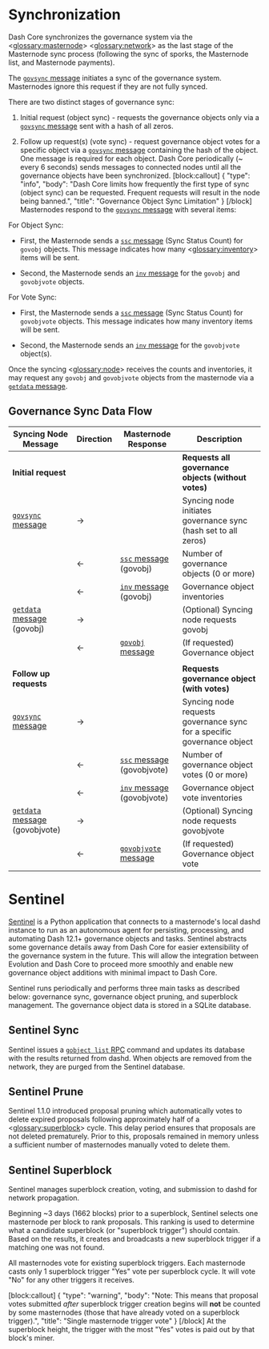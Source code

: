 # Synchronization

Dash Core synchronizes the governance system via the <<glossary:masternode>> <<glossary:network>> as the last stage of the Masternode sync process (following the sync of sporks, the Masternode list, and Masternode payments).

The [`govsync` message](core-ref-p2p-network-governance-messages#section-govsync) initiates a sync of the governance system. Masternodes ignore this request if they are not fully synced.  

There are two distinct stages of governance sync:

1. Initial request (object sync) - requests the governance objects only via a [`govsync` message](core-ref-p2p-network-governance-messages#section-govsync) sent with a hash of all zeros.  

2. Follow up request(s) (vote sync) - request governance object votes for a specific object via a [`govsync` message](core-ref-p2p-network-governance-messages#section-govsync) containing the hash of the object. One message is required for each object. Dash Core periodically (~ every 6 seconds) sends messages to connected nodes until all the governance objects have been synchronized.
[block:callout]
{
  "type": "info",
  "body": "Dash Core limits how frequently the first type of sync (object sync) can be requested. Frequent requests will result in the node being banned.",
  "title": "Governance Object Sync Limitation"
}
[/block]
Masternodes respond to the [`govsync` message](core-ref-p2p-network-governance-messages#section-govsync) with several items:

For Object Sync:

* First, the Masternode sends a [`ssc` message](core-ref-p2p-network-masternode-messages#section-ssc) (Sync Status Count) for `govobj` objects. This message indicates how many <<glossary:inventory>> items will be sent.

* Second, the Masternode sends an [`inv` message](core-ref-p2p-network-data-messages#section-inv) for the `govobj` and `govobjvote` objects.

For Vote Sync:

* First, the Masternode sends a [`ssc` message](core-ref-p2p-network-masternode-messages#section-ssc) (Sync Status Count) for `govobjvote` objects. This message indicates how many inventory items will be sent.

* Second, the Masternode sends an [`inv` message](core-ref-p2p-network-data-messages#section-inv) for the `govobjvote` object(s).

Once the syncing <<glossary:node>> receives the counts and inventories, it may request any `govobj` and `govobjvote` objects from the masternode via a [`getdata` message](core-ref-p2p-network-data-messages#section-getdata).

## Governance Sync Data Flow

| **Syncing Node Message** | **Direction**  | **Masternode Response**   | **Description** |
| --- | --- | --- | --- |
| **Initial request** | | | **Requests all governance objects (without votes)** |
| [`govsync` message](core-ref-p2p-network-governance-messages#section-govsync)        | →              |                           | Syncing node initiates governance sync (hash set to all zeros)
|                          | ←              | [`ssc` message](core-ref-p2p-network-masternode-messages#section-ssc) (govobj)    | Number of governance objects (0 or more)
|                          | ←              | [`inv` message](core-ref-p2p-network-data-messages#section-inv) (govobj)    | Governance object inventories
| [`getdata` message](core-ref-p2p-network-data-messages#section-getdata) (govobj) | →              |                           | (Optional) Syncing node requests govobj
|                          | ←              | [`govobj` message](core-ref-p2p-network-governance-messages#section-govobj)          | (If requested) Governance object
| | | | |
| **Follow up requests** | | | **Requests governance object (with votes)** |
| [`govsync` message](core-ref-p2p-network-governance-messages#section-govsync)        | →              |                           | Syncing node requests governance sync for a specific governance object
|                          | ←              | [`ssc` message](core-ref-p2p-network-masternode-messages#section-ssc) (govobjvote)| Number of governance object votes (0 or more)
|                          | ←              | [`inv` message](core-ref-p2p-network-data-messages#section-inv) (govobjvote)| Governance object vote inventories
| [`getdata` message](core-ref-p2p-network-data-messages#section-getdata) (govobjvote) | →              |                           | (Optional) Syncing node requests govobjvote
|                          | ←              | [`govobjvote` message](core-ref-p2p-network-governance-messages#section-govobjvote)      | (If requested) Governance object vote

# Sentinel

[Sentinel](https://github.com/dashpay/sentinel/) is a Python application that connects to a masternode's local dashd instance to run as an autonomous agent for persisting, processing, and automating Dash 12.1+ governance objects and tasks. Sentinel abstracts some governance details away from Dash Core for easier extensibility of the governance system in the future. This will allow the integration between Evolution and Dash Core to proceed more smoothly and enable new governance object additions with minimal impact to Dash Core.

Sentinel runs periodically and performs three main tasks as described below:
governance sync, governance object pruning, and superblock management. The governance object data is stored in a SQLite database.

## Sentinel Sync

Sentinel issues a [`gobject list` RPC](core-api-ref-remote-procedure-calls-dash#section-gobject-list) command and updates its database with the results returned from dashd. When objects are removed from the network, they are purged from the Sentinel database.

## Sentinel Prune

Sentinel 1.1.0 introduced proposal pruning which automatically votes to delete expired proposals following approximately half of a <<glossary:superblock>> cycle. This delay period ensures that proposals are not deleted prematurely. Prior to this, proposals remained in memory unless a sufficient number of masternodes manually voted to delete them.

## Sentinel Superblock

Sentinel manages superblock creation, voting, and submission to dashd for network propagation.

Beginning ~3 days (1662 blocks) prior to a superblock, Sentinel selects one masternode per block to rank proposals. This ranking is used to determine what a candidate superblock (or "superblock trigger") should contain. Based on the results, it creates and broadcasts a new superblock trigger if a matching one was not found.

All masternodes vote for existing superblock triggers. Each masternode casts only 1 superblock trigger "Yes" vote per superblock cycle. It will vote "No" for any other triggers it receives.

[block:callout]
{
  "type": "warning",
  "body": "Note: This means that proposal votes submitted _after_ superblock trigger creation begins will **not** be counted by some masternodes (those that have already voted on a superblock trigger).",
  "title": "Single masternode trigger vote"
}
[/block]
At the superblock height, the trigger with the most "Yes" votes is paid out by that block's miner.